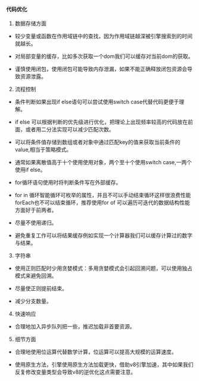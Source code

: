 #### 代码优化

1. 数据存储方面

- 较少变量或函数在作用域链中的查找，因为作用域链越深被引擎搜索到的时间就越长。

- 对局部变量的缓存，比如多次获取一个dom我们可以缓存对当前dom的获取。

- 谨慎使用闭包，使用闭包可能导致内存泄漏，如果不能正确释放闭包资源会导致资源泄露。

2. 流程控制

- 条件判断如果出现if else语句可以尝试使用switch case代替代码更便于理解。

- if else 可以根据判断的优先级进行优化，把理论上出现频率较高的代码放在前面，或者用二分法实现可以减少匹配次数。

- 可以将条件值存储到数组或者对象中通过匹配key的值来获取当前条件的value,相当于策略模式。

- 通常如果离散值高于十个使用使用对象，两个至十个使用switch case,一两个使用if else。

- for循环语句使用时将判断条件写在外部缓存。

- for in 循环智能循环可枚举的属性，并且不可以手动结束循环这样很浪费性能forEach也不可以结束循环，推荐使用for of 可以遍历可迭代的数据结构性能方面好于前两者。

- 尽量不使用递归。

- 避免重复工作可以将结果缓存例如实现一个计算器我们可以缓存计算过的数字与结果。

3. 字符串

- 使用正则匹配时少用贪婪模式：多用贪婪模式会引起回溯问题，可以使用独占模式来避免回溯。

- 尽量使正则提前结束。

- 减少分支数量。

4. 快速响应

- 合理地加入异步队列把一些，推迟加载非首要资源。

5. 细节方面

- 合理地使用位运算代替数学计算，位运算可以提高大规模的运算速度。

- 使用原生方法，引擎使用原生方法加载更快，借助v8引擎加速，其中如果我们反复修改变量类型会导致v8的逆优化这点需要注意。

